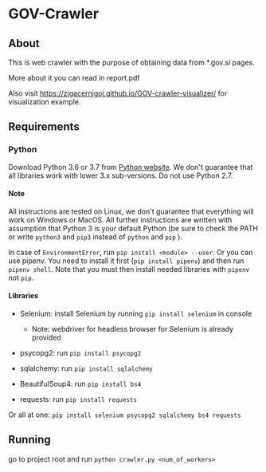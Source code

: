 # GOV-Crawler

## About

This is web crawler with the purpose of obtaining data from *.gov.si pages.

More about it you can read in report.pdf

Also visit https://zigacernigoj.github.io/GOV-crawler-visualizer/ for visualization example.

## Requirements

### Python

Download Python 3.6 or 3.7 from [Python website](https://www.python.org/downloads/). 
We don't guarantee that all libraries work with lower 3.x sub-versions. 
Do not use Python 2.7.

#### Note
All instructions are tested on Linux, we don't guarantee that everything will work on Windows or MacOS.
All further instructions are written with assumption that Python 3 is your default Python 
(be sure to check the PATH or write `python3` and `pip3` instead of `python` and `pip` ).

In case of `EnvironmentError`, run `pip install <module> --user`.
Or you can use pipenv. 
You need to install it first (`pip install pipenv`) and then run `pipenv shell`. 
Note that you must then install needed libraries with `pipenv` not `pip`.

#### Libraries

- Selenium: install Selenium by running `pip install selenium` in console
  - Note: webdriver for headless browser for Selenium is already provided

- psycopg2: run `pip install psycopg2`

- sqlalchemy: run `pip install sqlalchemy`

- BeautifulSoup4: run `pip install bs4`

- requests: run `pip install requests`

Or all at one: `pip install selenium psycopg2 sqlalchemy bs4 requests`

## Running

go to project root and run `python crawler.py <num_of_workers>`
